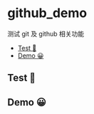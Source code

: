 # github_demo
测试 git 及 github 相关功能

<!-- no toc -->
- [Test 🔗](#test-%F0%9F%94%97)
- [Demo 😀](#demo-)

## Test 🔗
## Demo 😀
